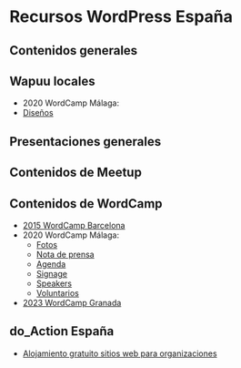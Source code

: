 # Recursos WordPress España

## Contenidos generales


## Wapuu locales
- 2020 WordCamp Málaga:
-    [Diseños](https://drive.google.com/drive/folders/1lorroyqCoVsMHCDeNTEIlIJqxFeWYtpy?usp=share_link)


## Presentaciones generales


## Contenidos de Meetup



## Contenidos de WordCamp

- [2015 WordCamp Barcelona](https://drive.google.com/drive/folders/0B4QQzIgUC1lJLXlDSUhSVmdKTmc)
- 2020 WordCamp Málaga:
  -    [Fotos](https://drive.google.com/drive/folders/1oa7Igd9BnOudJbdltDR92YTsHO5W5Ve2?usp=share_link)
  -    [Nota de prensa](https://docs.google.com/document/d/1mZvtwT7QE-tu9jaUgH4MIdwPDMu-2ygn/edit?usp=share_link&ouid=100031878165568516451&rtpof=true&sd=true)
  -    [Agenda](https://docs.google.com/document/d/1mZvtwT7QE-tu9jaUgH4MIdwPDMu-2ygn/edit?usp=share_link&ouid=100031878165568516451&rtpof=true&sd=true)
  -    [Signage](https://drive.google.com/drive/folders/1cyr8UkwHMUS4GzC-WYO8MreEOOkE362A?usp=sharing)
  -    [Speakers](https://drive.google.com/drive/folders/1_tomyyiWmS3XAb2RVmpHOLdJYcCJFEQY?usp=share_link)
  -    [Voluntarios](https://drive.google.com/drive/folders/1CEIWmYy4G3nnXTCUJPVutztgz2ea-NhI?usp=sharing)
- [2023 WordCamp Granada](https://drive.google.com/drive/folders/1lZGFP50omdUmTzJbGJNJcOKlLLHuvtTP)

## do_Action España

- [Alojamiento gratuito sitios web para organizaciones](https://docs.google.com/document/d/18bMXnOqsb2kLm-3mzKwjCU721z6lqHYHVji63XxfTsg/)

  

